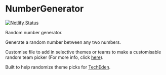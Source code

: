 # NumberGenerator

[![Netlify Status](https://api.netlify.com/api/v1/badges/cc6bd08b-80fd-4901-9c2b-927ef77cb09e/deploy-status)](https://app.netlify.com/sites/num-generator/deploys)

Random number generator.

Generate a random number between any two numbers. 

Customise file to add in selective themes or teams to make a customisable random team picker (For more info, click [here](https://github.com/SVijayB/NumberGenerator/commit/460f2321b6dfd1fb21850c56a792e3635c7dbbbf)).

Built to help randomize theme picks for [TechEden](https://techeden2021.oscvitap.org/).
